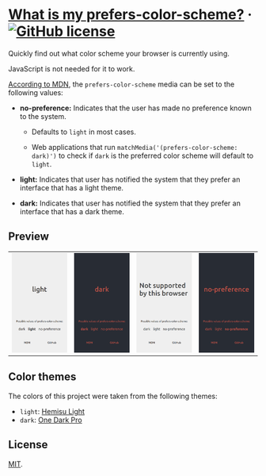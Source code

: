 # [What is my prefers-color-scheme?](https://henriquetf.github.io/what-is-my-prefers-color-scheme/) &middot; [![GitHub license](https://img.shields.io/badge/license-MIT-blue.svg)](https://github.com/facebook/react/blob/master/LICENSE)

Quickly find out what color scheme your browser is currently using.

JavaScript is not needed for it to work.

[According to MDN](https://developer.mozilla.org/en-US/docs/Web/CSS/@media/prefers-color-scheme), the `prefers-color-scheme` media can be set to the following values:

- **no-preference:** Indicates that the user has made no preference known to the system.

  - Defaults to `light` in most cases.

  - Web applications that run `matchMedia('(prefers-color-scheme: dark)')` to check if `dark` is the preferred color scheme will default to `light`.

- **light:** Indicates that user has notified the system that they prefer an interface that has a light theme.
- **dark:** Indicates that user has notified the system that they prefer an interface that has a dark theme.

## Preview

<table>
  <tr>
    <td>
      <img alt="Light" src="./.github/preview/prefers-color-scheme-light.png" width="300px">
    </td>
    <td>
      <img alt="Dark" src="./.github/preview/prefers-color-scheme-dark.png" width="300px">
    </td>
    <td>
      <img alt="Not supported" src="./.github/preview/prefers-color-scheme-not-supported.png" width="300px">
    </td>
    <td>
      <img alt="No preference" src="./.github/preview/prefers-color-scheme-no-preference.png" width="300px">
    </td>
  </tr>
<table>

## Color themes

The colors of this project were taken from the following themes:

- `light`: [Hemisu Light](https://github.com/Mayccoll/Gogh/blob/master/themes/hemisu-light.sh)
- `dark`: [One Dark Pro](https://github.com/Binaryify/OneDark-Pro)

## License

[MIT](./LICENSE).

